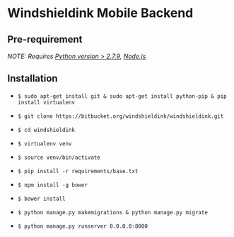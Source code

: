 # Windshieldink Mobile Backend


## Pre-requirement

*NOTE: Requires [Python version > 2.7.9](https://www.python.org/downloads/python-279), [Node.js](https://nodejs.org/en/download/)*


## Installation
* `$ sudo apt-get install git & sudo apt-get install python-pip & pip install virtualenv`
* `$ git clone https://bitbucket.org/windshieldink/windshieldink.git`
* `$ cd windshieldink`
* `$ virtualenv venv`
* `$ source venv/bin/activate`
* `$ pip install -r requirements/base.txt`

* `$ npm install -g bower`
* `$ bower install`

* `$ python manage.py makemigrations & python manage.py migrate`
* `$ python manage.py runserver 0.0.0.0:8000`


